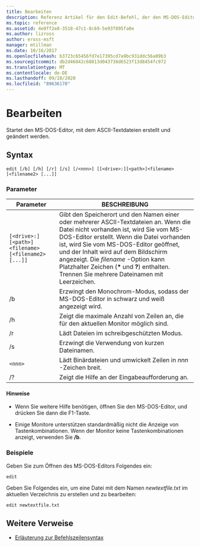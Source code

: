 ```yaml
---
title: Bearbeiten
description: Referenz Artikel für den Edit-Befehl, der den MS-DOS-Editor startet, damit Sie ASCII-Textdateien erstellen und ändern können.
ms.topic: reference
ms.assetid: 4e0ff2e8-3518-47c1-8c69-5e93f895fa0e
ms.author: lizross
author: eross-msft
manager: mtillman
ms.date: 10/16/2017
ms.openlocfilehash: b3723c65456fd7e17395cd7a9bc931ddc56a09b3
ms.sourcegitcommit: db2d46842c68813d043738d6523f13d8454fc972
ms.translationtype: MT
ms.contentlocale: de-DE
ms.lasthandoff: 09/10/2020
ms.locfileid: "89636178"
---
```

# <a name="edit"></a>Bearbeiten

Startet den MS-DOS-Editor, mit dem ASCII-Textdateien erstellt und geändert werden.

## <a name="syntax"></a>Syntax

```
edit [/b] [/h] [/r] [/s] [/<nnn>] [[<drive>:][<path>]<filename> [<filename2> [...]]
```

### <a name="parameters"></a>Parameter

| Parameter | BESCHREIBUNG |
| --------- | ----------- |
| `[<drive>:][<path>]<filename> [<filename2> [...]]` | Gibt den Speicherort und den Namen einer oder mehrerer ASCII-Textdateien an. Wenn die Datei nicht vorhanden ist, wird Sie vom MS-DOS-Editor erstellt. Wenn die Datei vorhanden ist, wird Sie vom MS-DOS-Editor geöffnet, und der Inhalt wird auf dem Bildschirm angezeigt. Die *filename* -Option kann Platzhalter Zeichen (**&#42;** und **?**) enthalten. Trennen Sie mehrere Dateinamen mit Leerzeichen. |
| /b | Erzwingt den Monochrom-Modus, sodass der MS-DOS-Editor in schwarz und weiß angezeigt wird. |
| /h | Zeigt die maximale Anzahl von Zeilen an, die für den aktuellen Monitor möglich sind. |
| /r | Lädt Dateien im schreibgeschützten Modus. |
| /s | Erzwingt die Verwendung von kurzen Dateinamen. |
| `<nnn>` | Lädt Binärdateien und umwickelt Zeilen in *nnn* -Zeichen breit. |
| /? | Zeigt die Hilfe an der Eingabeaufforderung an. |

#### <a name="remarks"></a>Hinweise

- Wenn Sie weitere Hilfe benötigen, öffnen Sie den MS-DOS-Editor, und drücken Sie dann die F1-Taste.

- Einige Monitore unterstützen standardmäßig nicht die Anzeige von Tastenkombinationen. Wenn der Monitor keine Tastenkombinationen anzeigt, verwenden Sie **/b**.

### <a name="examples"></a>Beispiele

Geben Sie zum Öffnen des MS-DOS-Editors Folgendes ein:

```
edit
```

Geben Sie Folgendes ein, um eine Datei mit dem Namen *newtextfile.txt* im aktuellen Verzeichnis zu erstellen und zu bearbeiten:

```
edit newtextfile.txt
```

## <a name="additional-references"></a>Weitere Verweise

- [Erläuterung zur Befehlszeilensyntax](command-line-syntax-key.md)
